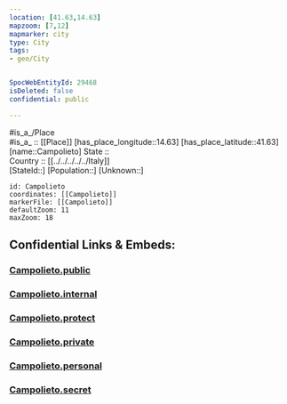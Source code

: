 ```yaml
---
location: [41.63,14.63] 
mapzoom: [7,12] 
mapmarker: city 
type: City
tags:
- geo/City


SpocWebEntityId: 29468
isDeleted: false
confidential: public

---
```

#is_a_/Place  
#is_a_ :: [[Place]] 
[has_place_longitude::14.63] 
[has_place_latitude::41.63] 
[name::Campolieto] 
State ::  
Country :: [[../../../../../Italy]]  
[StateId::] 
[Population::] 
[Unknown::] 


```leaflet
id: Campolieto
coordinates: [[Campolieto]] 
markerFile: [[Campolieto]] 
defaultZoom: 11 
maxZoom: 18
```


## Confidential Links & Embeds: 

### [Campolieto.public](/_public/\Earth\Continent\Europe\Europe~South\Italy\regions~Italy\Molise\Campobasso.Province\CityCampolieto.public.md) 

### [Campolieto.internal](/_internal/\Earth\Continent\Europe\Europe~South\Italy\regions~Italy\Molise\Campobasso.Province\CityCampolieto.internal.md) 

### [Campolieto.protect](/_protect/\Earth\Continent\Europe\Europe~South\Italy\regions~Italy\Molise\Campobasso.Province\CityCampolieto.protect.md) 

### [Campolieto.private](/_private/\Earth\Continent\Europe\Europe~South\Italy\regions~Italy\Molise\Campobasso.Province\CityCampolieto.private.md) 

### [Campolieto.personal](/_personal/\Earth\Continent\Europe\Europe~South\Italy\regions~Italy\Molise\Campobasso.Province\CityCampolieto.personal.md) 

### [Campolieto.secret](/_secret/\Earth\Continent\Europe\Europe~South\Italy\regions~Italy\Molise\Campobasso.Province\CityCampolieto.secret.md)

